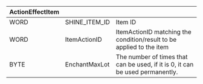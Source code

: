 | ActionEffectItem |               |                                                                               |
| ---------------- | ------------- | ----------------------------------------------------------------------------- |
| WORD             | SHINE_ITEM_ID | Item ID                                                                       |
| WORD             | ItemActionID  | ItemActionID matching the condition/result to be applied to the item          |
| BYTE             | EnchantMaxLot | The number of times that can be used, if it is 0, it can be used permanently. |